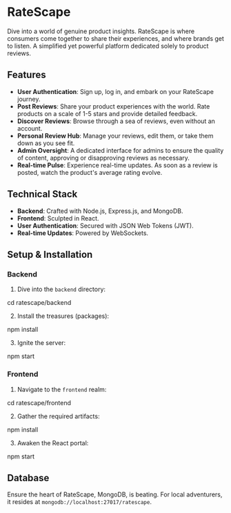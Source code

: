 # RateScape

Dive into a world of genuine product insights. RateScape is where consumers come together to share their experiences, and where brands get to listen. A simplified yet powerful platform dedicated solely to product reviews.

## Features

- **User Authentication**: Sign up, log in, and embark on your RateScape journey.
- **Post Reviews**: Share your product experiences with the world. Rate products on a scale of 1-5 stars and provide detailed feedback.
- **Discover Reviews**: Browse through a sea of reviews, even without an account.
- **Personal Review Hub**: Manage your reviews, edit them, or take them down as you see fit.
- **Admin Oversight**: A dedicated interface for admins to ensure the quality of content, approving or disapproving reviews as necessary.
- **Real-time Pulse**: Experience real-time updates. As soon as a review is posted, watch the product's average rating evolve.

## Technical Stack

- **Backend**: Crafted with Node.js, Express.js, and MongoDB.
- **Frontend**: Sculpted in React.
- **User Authentication**: Secured with JSON Web Tokens (JWT).
- **Real-time Updates**: Powered by WebSockets.

## Setup & Installation

### Backend

1. Dive into the `backend` directory:

cd ratescape/backend


2. Install the treasures (packages):

npm install


3. Ignite the server:

npm start


### Frontend

1. Navigate to the `frontend` realm:

cd ratescape/frontend


2. Gather the required artifacts:

npm install


3. Awaken the React portal:

npm start


## Database

Ensure the heart of RateScape, MongoDB, is beating. For local adventurers, it resides at `mongodb://localhost:27017/ratescape`.
